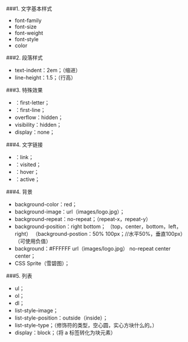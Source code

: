 ###1. 文字基本样式
- font-family
- font-size
- font-weight
- font-style
- color

###2. 段落样式
- text-indent：2em；（缩进）
- line-height：1.5；（行高）

###3. 特殊效果
- ：first-letter；
- ：first-line；
- overflow：hidden；
- visibility：hidden；
- display：none；

###4. 文字链接
- ：link；
- ：visited；
- ：hover；
- ：active；

###4. 背景
- background-color：red；
- background-image：url（images/logo.jpg）；
- background-repeat：no-repeat；（repeat-x，repeat-y）
- background-position：right bottom；
（top，center，bottom，left，right）
（background-postion：50% 100px；//水平50%，垂直100px）
（可使用负值）
- background：#FFFFFF url（images/logo.jpg） no-repeat center center；
- CSS Sprite（雪碧图）；

###5. 列表
- ul；
- ol；
- dl；
- list-style-image；
- list-style-position：outside（inside）；
- list-style-type；（修饰符的类型，空心圆，实心方块什么的。）
- display：block；（将 a 标签转化为块元素）